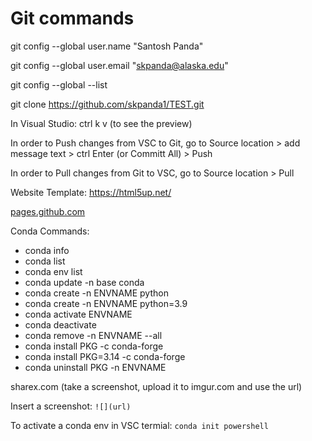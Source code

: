 # Git commands
git config --global user.name "Santosh Panda"

git config --global user.email "skpanda@alaska.edu"

git config --global --list

git clone https://github.com/skpanda1/TEST.git 

In Visual Studio: ctrl k v (to see the preview)

In order to Push changes from VSC to Git, go to Source location > add message text > ctrl Enter (or Committ All) > Push

In order to Pull changes from Git to VSC, go to Source location > Pull

Website Template: https://html5up.net/

[pages.github.com](https://pages.github.com/)

Conda Commands:
- conda info
- conda list
- conda env list
- conda update -n base conda
- conda create -n ENVNAME python
- conda create -n ENVNAME python=3.9
- conda activate ENVNAME
- conda deactivate
- conda remove -n ENVNAME --all
- conda install PKG -c conda-forge
- conda install PKG=3.14 -c conda-forge
- conda uninstall PKG -n ENVNAME

sharex.com (take a screenshot, upload it to imgur.com and use the url)

Insert a screenshot: `![](url)`[](url)

To activate a conda env in VSC termial: `conda init powershell`
